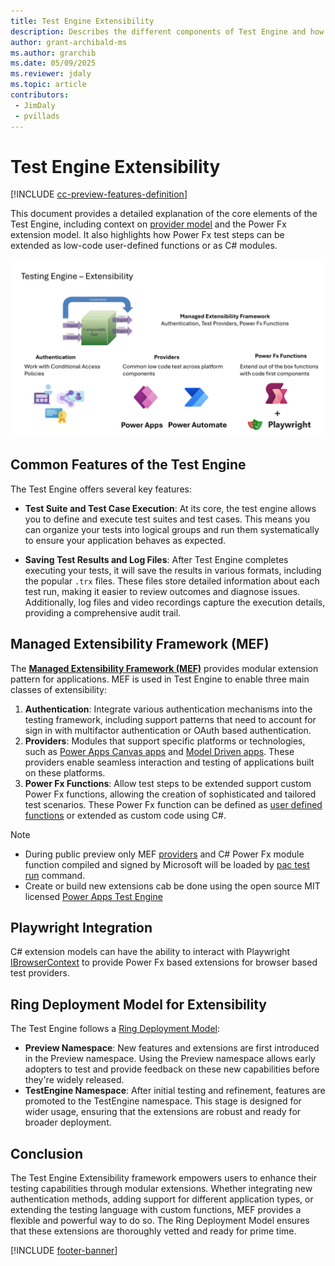 ```yaml
---
title: Test Engine Extensibility
description: Describes the different components of Test Engine and how it can be extended
author: grant-archibald-ms
ms.author: grarchib
ms.date: 05/09/2025
ms.reviewer: jdaly
ms.topic: article
contributors:
 - JimDaly
 - pvillads
---
```



# Test Engine Extensibility

[!INCLUDE [cc-preview-features-definition](../includes/cc-preview-features-definition.md)]

This document provides a detailed explanation of the core elements of the Test Engine, including context on [provider model](./providers.md) and the Power Fx extension model. It also highlights how Power Fx test steps can be extended as low-code user-defined functions or as C# modules.

![Overview diagram of test engine extensibility](./media/test-engine-extensibility.png)

## Common Features of the Test Engine

The Test Engine offers several key features:

- **Test Suite and Test Case Execution**: At its core, the test engine allows you to define and execute test suites and test cases. This means you can organize your tests into logical groups and run them systematically to ensure your application behaves as expected.

- **Saving Test Results and Log Files**: After Test Engine completes executing your tests, it will save the results in various formats, including the popular `.trx` files. These files store detailed information about each test run, making it easier to review outcomes and diagnose issues. Additionally, log files and video recordings capture the execution details, providing a comprehensive audit trail.

## Managed Extensibility Framework (MEF)

The **[Managed Extensibility Framework (MEF)](/dotnet/framework/mef/)** provides modular extension pattern for applications. MEF is used in Test Engine to enable three main classes of extensibility:

1. **Authentication**: Integrate various authentication mechanisms into the testing framework, including support patterns that need to account for sign in with multifactor authentication or OAuth based authentication.
1. **Providers**: Modules that support specific platforms or technologies, such as [Power Apps Canvas apps](./canvas-application.md) and [Model Driven apps](./model-driven-application.md). These providers enable seamless interaction and testing of applications built on these platforms.
1. **Power Fx Functions**: Allow test steps to be extended support custom Power Fx functions, allowing the creation of sophisticated and tailored test scenarios. These Power Fx function can be defined as [user defined functions](./powerfx.md#user-defined-functions) or extended as custom code using C#.


> [!NOTE]
 > - During public preview only MEF [providers](./providers.md) and C# Power Fx module function compiled and signed by Microsoft will be loaded by [pac test run](../developer/cli/reference/test.md#pac-test-run) command.
 > - Create or build new extensions cab be done using the open source MIT licensed [Power Apps Test Engine](https://github.com/microsoft/PowerApps-TestEngine)

## Playwright Integration

C# extension models can have the ability to interact with Playwright [IBrowserContext](https://playwright.dev/dotnet/docs/api/class-browsercontext) to provide Power Fx based extensions for browser based test providers.

## Ring Deployment Model for Extensibility

The Test Engine follows a [Ring Deployment Model](./ring-deployment-model.md):

- **Preview Namespace**: New features and extensions are first introduced in the Preview namespace. Using the Preview namespace allows early adopters to test and provide feedback on these new capabilities before they're widely released.
- **TestEngine Namespace**: After initial testing and refinement, features are promoted to the TestEngine namespace. This stage is designed for wider usage, ensuring that the extensions are robust and ready for broader deployment.

## Conclusion

The Test Engine Extensibility framework empowers users to enhance their testing capabilities through modular extensions. Whether integrating new authentication methods, adding support for different application types, or extending the testing language with custom functions, MEF provides a flexible and powerful way to do so. The Ring Deployment Model ensures that these extensions are thoroughly vetted and ready for prime time.

[!INCLUDE [footer-banner](../includes/footer-banner.md)]
